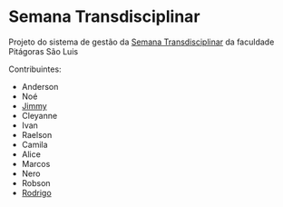 Semana Transdisciplinar
=======================

 Projeto do sistema de gestão da [Semana Transdisciplinar](http://escritorioescola.tk/transdisciplinar/) da faculdade Pitágoras São Luis

 Contribuintes:
 
   * Anderson
   * Noé
   * [Jimmy](https://github.com/jimmykedlyn)
   * Cleyanne
   * Ivan
   * Raelson
   * Camila
   * Alice
   * Marcos
   * Nero
   * Robson
   * [Rodrigo](https://github.com/Rodrigo54)

